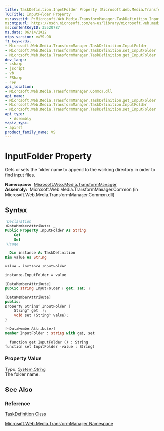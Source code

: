 ```yaml
---
title: TaskDefinition.InputFolder Property (Microsoft.Web.Media.TransformManager)
TOCTitle: InputFolder Property
ms:assetid: P:Microsoft.Web.Media.TransformManager.TaskDefinition.InputFolder
ms:mtpsurl: https://msdn.microsoft.com/en-us/library/microsoft.web.media.transformmanager.taskdefinition.inputfolder(v=VS.90)
ms:contentKeyID: 35520787
ms.date: 06/14/2012
mtps_version: v=VS.90
f1_keywords:
- Microsoft.Web.Media.TransformManager.TaskDefinition.InputFolder
- Microsoft.Web.Media.TransformManager.TaskDefinition.set_InputFolder
- Microsoft.Web.Media.TransformManager.TaskDefinition.get_InputFolder
dev_langs:
- csharp
- jscript
- vb
- FSharp
- cpp
api_location:
- Microsoft.Web.Media.TransformManager.Common.dll
api_name:
- Microsoft.Web.Media.TransformManager.TaskDefinition.get_InputFolder
- Microsoft.Web.Media.TransformManager.TaskDefinition.InputFolder
- Microsoft.Web.Media.TransformManager.TaskDefinition.set_InputFolder
api_type:
  - Assembly
topic_type:
- apiref
product_family_name: VS
---
```


# InputFolder Property

Gets or sets the folder name to append to the working directory in order to find input files.

**Namespace:**  [Microsoft.Web.Media.TransformManager](microsoft-web-media-transformmanager-namespace.md)  
**Assembly:**  Microsoft.Web.Media.TransformManager.Common (in Microsoft.Web.Media.TransformManager.Common.dll)

## Syntax

```vb
'Declaration
<DataMemberAttribute> _
Public Property InputFolder As String
    Get
    Set
'Usage

  Dim instance As TaskDefinition
Dim value As String

value = instance.InputFolder

instance.InputFolder = value
```

```csharp
[DataMemberAttribute]
public string InputFolder { get; set; }
```

```cpp
[DataMemberAttribute]
public:
property String^ InputFolder {
    String^ get ();
    void set (String^ value);
}
```

``` fsharp
[<DataMemberAttribute>]
member InputFolder : string with get, set
```

```jscript
  function get InputFolder () : String
function set InputFolder (value : String)
```

### Property Value

Type: [System.String](https://msdn.microsoft.com/library/s1wwdcbf)  
The folder name.  

## See Also

### Reference

[TaskDefinition Class](taskdefinition-class-microsoft-web-media-transformmanager.md)

[Microsoft.Web.Media.TransformManager Namespace](microsoft-web-media-transformmanager-namespace.md)

